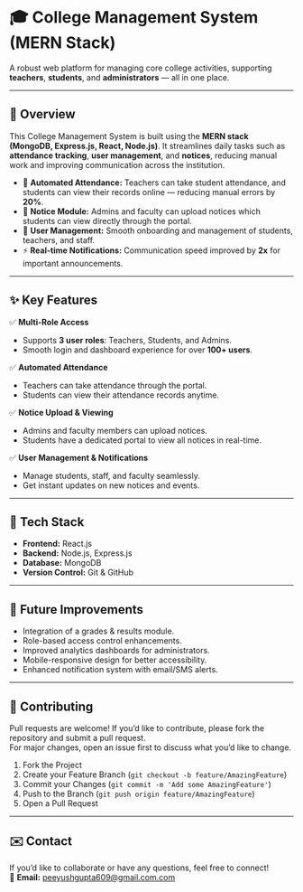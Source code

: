 # 🎓 College Management System (MERN Stack)

A robust web platform for managing core college activities, supporting **teachers**, **students**, and **administrators** — all in one place.

---

## 🚀 Overview

This College Management System is built using the **MERN stack (MongoDB, Express.js, React, Node.js)**. It streamlines daily tasks such as **attendance tracking**, **user management**, and **notices**, reducing manual work and improving communication across the institution.

- 📌 **Automated Attendance:** Teachers can take student attendance, and students can view their records online — reducing manual errors by **20%**.
- 📢 **Notice Module:** Admins and faculty can upload notices which students can view directly through the portal.
- 👥 **User Management:** Smooth onboarding and management of students, teachers, and staff.
- ⚡ **Real-time Notifications:** Communication speed improved by **2x** for important announcements.

---

## ✨ Key Features

✅ **Multi-Role Access**  
- Supports **3 user roles**: Teachers, Students, and Admins.  
- Smooth login and dashboard experience for over **100+ users**.

✅ **Automated Attendance**  
- Teachers can take attendance through the portal.  
- Students can view their attendance records anytime.

✅ **Notice Upload & Viewing**  
- Admins and faculty members can upload notices.  
- Students have a dedicated portal to view all notices in real-time.

✅ **User Management & Notifications**  
- Manage students, staff, and faculty seamlessly.  
- Get instant updates on new notices and events.

---

## 🧩 Tech Stack

- **Frontend:** React.js
- **Backend:** Node.js, Express.js
- **Database:** MongoDB
- **Version Control:** Git & GitHub

---

## 📝 Future Improvements

- Integration of a grades & results module.
- Role-based access control enhancements.
- Improved analytics dashboards for administrators.
- Mobile-responsive design for better accessibility.
- Enhanced notification system with email/SMS alerts.

---

## 🙌 Contributing

Pull requests are welcome! If you’d like to contribute, please fork the repository and submit a pull request.  
For major changes, open an issue first to discuss what you’d like to change.

1. Fork the Project
2. Create your Feature Branch (`git checkout -b feature/AmazingFeature`)
3. Commit your Changes (`git commit -m 'Add some AmazingFeature'`)
4. Push to the Branch (`git push origin feature/AmazingFeature`)
5. Open a Pull Request

---

## ✉️ Contact

If you’d like to collaborate or have any questions, feel free to connect!  
📧 **Email:** peeyushgupta609@gmail.com.com  

